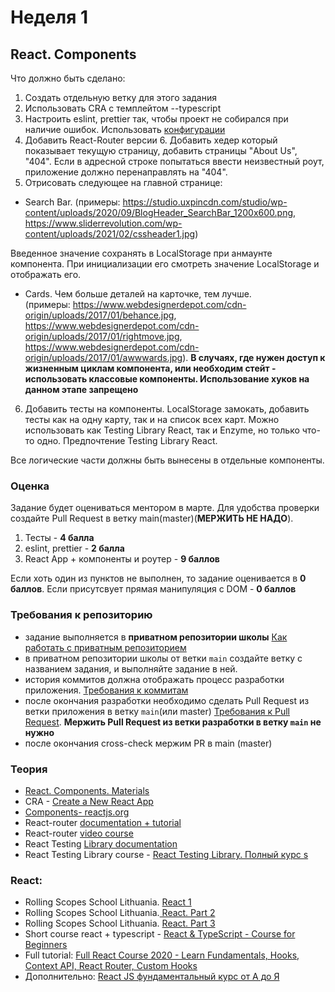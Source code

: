 # Неделя 1

## React. Components

Что должно быть сделано:

1) Создать отдельную ветку для этого задания
2) Использовать CRA с темплейтом --typescript
3) Настроить eslint, prettier так, чтобы проект не собирался при наличие ошибок. 
Использовать [конфигурации](configs.md)
4) Добавить React-Router версии 6. Добавить хедер который показывает текущую страницу, добавить страницы "About Us", "404". Если в адресной строке попытаться ввести неизвестный роут, приложение должно перенаправлять на "404".
5) Отрисовать следующее на главной странице:
  - Search Bar. 
  (примеры: https://studio.uxpincdn.com/studio/wp-content/uploads/2020/09/BlogHeader_SearchBar_1200x600.png, https://www.sliderrevolution.com/wp-content/uploads/2021/02/cssheader1.jpg)

  Введенное значение сохранять в LocalStorage при анмаунте компонента. При инициализации его смотреть значение LocalStorage и отображать его.

  - Cards. Чем больше деталей на карточке, тем лучше.  
  (примеры: https://www.webdesignerdepot.com/cdn-origin/uploads/2017/01/behance.jpg, https://www.webdesignerdepot.com/cdn-origin/uploads/2017/01/rightmove.jpg, https://www.webdesignerdepot.com/cdn-origin/uploads/2017/01/awwwards.jpg).
  **В случаях, где нужен доступ к жизненным циклам компонента, или необходим стейт - использовать классовые компоненты. Использование хуков на данном этапе запрещено**
6) Добавить тесты на компоненты. LocalStorage замокать, добавить тесты как на одну карту, так и на список всех карт.
Можно использовать как Testing Library React, так и Enzyme, но только что-то одно. Предпочтение Testing Library React.
  
Все логические части должны быть вынесены в отдельные компоненты.

### Оценка

Задание будет оцениваться ментором в марте. Для удобства проверки создайте Pull Request в ветку main(master)(**МЕРЖИТЬ НЕ НАДО**).

1) Тесты - **4 балла**
2) eslint, prettier - **2 балла**
3) React App + компоненты и роутер - **9 баллов**

Если хоть один из пунктов не выполнен, то задание оценивается в **0 баллов**.
Если присутсвует прямая манипуляция с DOM - **0 баллов**

### Требования к репозиторию

- задание выполняется в **приватном репозитории школы** [Как работать с приватным репозиторием](https://docs.rs.school/#/private-repository?id=Как-работать-с-приватным-репозиторием)
- в приватном репозитории школы от ветки `main` создайте ветку с названием задания, и выполняйте задание в ней.
- история коммитов должна отображать процесс разработки приложения. [Требования к коммитам](https://docs.rs.school/#/git-convention?id=Требования-к-именам-коммитов)
- после окончания разработки необходимо сделать Pull Request из ветки приложения в ветку `main`(или master) [Требования к Pull Request](https://docs.rs.school/#/pull-request-review-process?id=Требования-к-pull-request-pr). **Мержить Pull Request из ветки разработки в ветку `main` не нужно**
- после окончания cross-check мержим PR в main (master)


### Теория

- [React. Components. Materials]( https://docs.google.com/document/d/1WLWjBiVMjsVADf5FWFYfPObQOrLD1624h5etyafCfr8/edit)
- CRA - [Create a New React App](https://reactjs.org/docs/create-a-new-react-app.html)
- [Components- reactjs.org](https://reactjs.org/docs/components-and-props.html)
- React-router [documentation + tutorial](https://reactrouter.com/docs/en/v6/getting-started/tutorial)
- React-router [video course](https://www.youtube.com/watch?v=0auS9DNTmzE)
- React Testing [Library documentation](https://testing-library.com/docs/react-testing-library/intro/)
- React Testing Library course - [React Testing Library. Полный курс
s](https://www.youtube.com/watch?v=n79PMyqcCJ8&t=585s)

### React:

- Rolling Scopes School Lithuania. [React 1](https://www.youtube.com/watch?v=L8CmtfCu9AI)
- Rolling Scopes School Lithuania.[ React. Part 2](https://www.youtube.com/watch?v=Rrg4D6AHc5A)
- Rolling Scopes School Lithuania. [React. Part 3](https://www.youtube.com/watch?v=w9MvuGWVvkY)
- Short course react + typescript - [React & TypeScript - Course for Beginners](https://www.youtube.com/watch?v=FJDVKeh7RJI)
- Full tutorial: [Full React Course 2020 - Learn Fundamentals, Hooks, Context API, React Router, Custom Hooks](https://www.youtube.com/watch?v=4UZrsTqkcW4&t=8419s)
- Дополнительно: [React JS фундаментальный курс от А до Я](https://www.youtube.com/watch?v=GNrdg3PzpJQ)
